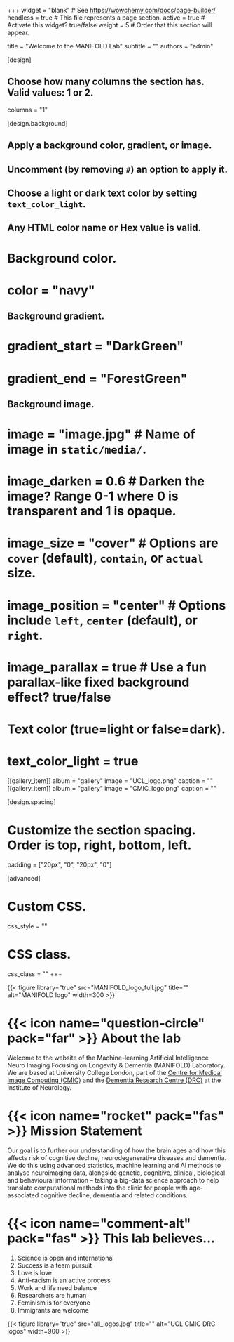 +++
widget = "blank"  # See https://wowchemy.com/docs/page-builder/
headless = true  # This file represents a page section.
active = true  # Activate this widget? true/false
weight = 5  # Order that this section will appear.

title = "Welcome to the MANIFOLD Lab"
subtitle = ""
authors = "admin"

[design]
  ## Choose how many columns the section has. Valid values: 1 or 2.
  columns = "1"

[design.background]
  ## Apply a background color, gradient, or image.
  ##   Uncomment (by removing `#`) an option to apply it.
  ##   Choose a light or dark text color by setting `text_color_light`.
  ##   Any HTML color name or Hex value is valid.

  # Background color.
  # color = "navy"
  
  ## Background gradient.
#  gradient_start = "DarkGreen"
#  gradient_end = "ForestGreen"
 
  ## Background image.
  # image = "image.jpg"  # Name of image in `static/media/`.
  # image_darken = 0.6  # Darken the image? Range 0-1 where 0 is transparent and 1 is opaque.
  # image_size = "cover"  #  Options are `cover` (default), `contain`, or `actual` size.
  # image_position = "center"  # Options include `left`, `center` (default), or `right`.
  # image_parallax = true  # Use a fun parallax-like fixed background effect? true/false
  
  # Text color (true=light or false=dark).
  # text_color_light = true

[[gallery_item]]
  album = "gallery"
  image = "UCL_logo.png"
  caption = ""
 [[gallery_item]]
  album = "gallery"
  image = "CMIC_logo.png"
  caption = ""

[design.spacing]
  # Customize the section spacing. Order is top, right, bottom, left.
  padding = ["20px", "0", "20px", "0"]

[advanced]
 # Custom CSS. 
 css_style = ""
 
 # CSS class.
 css_class = ""
+++

{{< figure library="true" src="MANIFOLD_logo_full.jpg" title="" alt="MANIFOLD logo" width=300 >}}

# {{< icon name="question-circle" pack="far" >}} About the lab
Welcome to the website of the Machine-learning Artificial Intelligence Neuro Imaging Focusing on Longevity & Dementia (MANIFOLD) Laboratory. We are based at University College London, part of the [Centre for Medical Image Computing (CMIC)](https://www.ucl.ac.uk/medical-image-computing/) and the [Dementia Research Centre (DRC)](https://www.ucl.ac.uk/drc/) at the Institute of Neurology.

# {{< icon name="rocket" pack="fas" >}} Mission Statement
Our goal is to further our understanding of how the brain ages and how this affects risk of cognitive decline, neurodegenerative diseases and dementia. We do this using advanced statistics, machine learning and AI methods to analyse neuroimaging data, alongside genetic, cognitive, clinical, biological and behavioural information – taking a big-data science approach to help translate computational methods into the clinic for people with age-associated cognitive decline, dementia and related conditions. 

# {{< icon name="comment-alt" pack="fas" >}} This lab believes... 

1. Science is open and international
2. Success is a team pursuit
3. Love is love
4. Anti-racism is an active process
5. Work and life need balance
6. Researchers are human
7. Feminism is for everyone
8. Immigrants are welcome

{{< figure library="true" src="all_logos.jpg" title="" alt="UCL CMIC DRC logos" width=900 >}}

